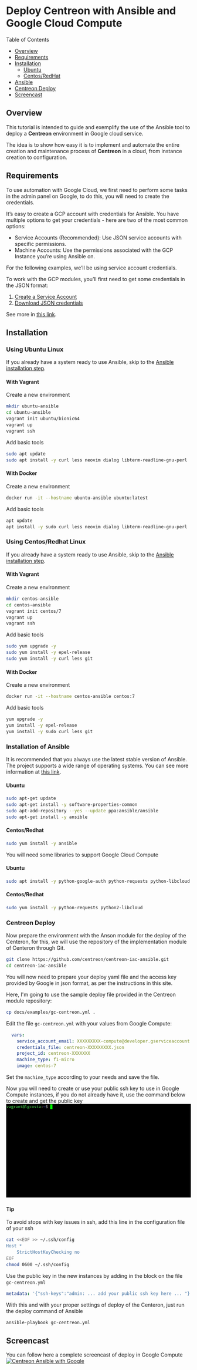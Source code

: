 # Deploy Centreon with Ansible and Google Cloud Compute

Table of Contents

- [Overview](#overview)
- [Requirements](#requirements)
- [Installation](#usage)
  - [Ubuntu](#using-ubuntu-linux)
  - [Centos/RedHat](#using-centos-redhat)
- [Ansible](#installation-ansible)
- [Centreon Deploy](#centreon-deploy)
- [Screencast](#screencast)

## Overview

This tutorial is intended to guide and exemplify the use of the Ansible tool to deploy a **Centreon** environment in Google cloud service.

The idea is to show how easy it is to implement and automate the entire creation and maintenance process of **Centreon** in a cloud, from instance creation to configuration.

## Requirements

To use automation with Google Cloud, we first need to perform some tasks in the admin panel on Google, to do this, you will need to create the credentials.

It’s easy to create a GCP account with credentials for Ansible. You have multiple options to get your credentials - here are two of the most common options:

- Service Accounts (Recommended): Use JSON service accounts with specific permissions.
- Machine Accounts: Use the permissions associated with the GCP Instance you’re using Ansible on.

For the following examples, we’ll be using service account credentials.

To work with the GCP modules, you’ll first need to get some credentials in the JSON format:

1. [Create a Service Account](https://developers.google.com/identity/protocols/OAuth2ServiceAccount#creatinganaccount)
2. [Download JSON credentials](https://support.google.com/cloud/answer/6158849?hl=en&ref_topic=6262490#serviceaccounts)

See more in [this link](https://docs.ansible.com/ansible/latest/scenario_guides/guide_gce.html).

## Installation

### Using Ubuntu Linux

If you already have a system ready to use Ansible, skip to the [Ansible installation step](#Installation_of_Ansible).

#### With Vagrant

Create a new environment

```bash
mkdir ubuntu-ansible
cd ubuntu-ansible
vagrant init ubuntu/bionic64
vagrant up
vagrant ssh
```

Add basic tools

```bash
sudo apt update
sudo apt install -y curl less neovim dialog libterm-readline-gnu-perl
```

#### With Docker

Create a new environment

```bash
docker run -it --hostname ubuntu-ansible ubuntu:latest
```

Add basic tools

```bash
apt update
apt install -y sudo curl less neovim dialog libterm-readline-gnu-perl
```

### Using Centos/Redhat Linux

If you already have a system ready to use Ansible, skip to the [Ansible installation step](#Installation_of_Ansible).

#### With Vagrant

Create a new environment

```bash
mkdir centos-ansible
cd centos-ansible
vagrant init centos/7
vagrant up
vagrant ssh
```

Add basic tools

```bash
sudo yum upgrade -y
sudo yum install -y epel-release
sudo yum install -y curl less git
```

#### With Docker

Create a new environment

```bash
docker run -it --hostname centos-ansible centos:7
```

Add basic tools

```bash
yum upgrade -y
yum install -y epel-release
yum install -y sudo curl less git
```

### Installation of Ansible

It is recommended that you always use the latest stable version of Ansible. The project supports a wide range of operating systems. You can see more information at [this link](https://docs.ansible.com/ansible/latest/installation_guide/intro_installation.html).

#### Ubuntu

```bash
sudo apt-get update
sudo apt-get install -y software-properties-common
sudo apt-add-repository --yes --update ppa:ansible/ansible
sudo apt-get install -y ansible
```

#### Centos/Redhat

```bash
sudo yum install -y ansible
```

You will need some libraries to support Google Cloud Compute

#### Ubuntu

```bash
sudo apt install -y python-google-auth python-requests python-libcloud
```

#### Centos/Redhat

```bash
sudo yum install -y python-requests python2-libcloud
```

### Centreon Deploy

Now prepare the environment with the Anson module for the deploy of the Centeron, for this, we will use the repository of the implementation module of Centeron through Git.

```bash
git clone https://github.com/centreon/centreon-iac-ansible.git
cd centreon-iac-ansible
```

You will now need to prepare your deploy yaml file and the access key provided by Google in json format, as per the instructions in this site.

Here, I'm going to use the sample deploy file provided in the Centreon module repository:

```bash
cp docs/examples/gc-centreon.yml .
```

Edit the file `gc-centreon.yml` with your values from Google Compute:

```yaml
  vars:
    service_account_email: XXXXXXXXX-compute@developer.gserviceaccount.com
    credentials_file: centreon-XXXXXXXXX.json
    project_id: centreon-XXXXXXX
    machine_type: f1-micro
    image: centos-7
```

Set the `machine_type` according to your needs and save the file.

Now you will need to create or use your public ssh key to use in Google Compute instances, if you do not already have it, use the command below to create and get the public key
![SSH keygen](docs/images/sshkeygen.gif)

#### Tip

To avoid stops with key issues in ssh, add this line in the configuration file of your ssh

```bash
cat <<EOF >> ~/.ssh/config
Host *
    StrictHostKeyChecking no
EOF
chmod 0600 ~/.ssh/config
```

Use the public key in the new instances by adding in the block on the file `gc-centreon.yml`

```yaml
metadata: '{"ssh-keys":"admin: ... add your public ssh key here ... "}'
```

With this and with your proper settings of deploy of the Centeron, just run the deploy command of Ansible

```bash
ansible-playbook gc-centreon.yml
```

## Screencast

You can follow here a complete screencast of deploy in Google Compute
[![Centreon Ansible with Google](http://img.youtube.com/vi/N3bkI40HXoY/0.jpg)](http://www.youtube.com/watch?v=N3bkI40HXoY)
